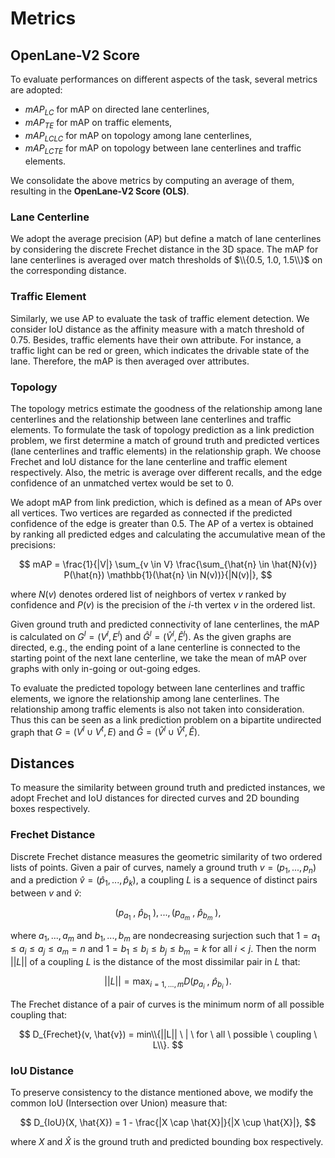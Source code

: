 # Metrics

## OpenLane-V2 Score
To evaluate performances on different aspects of the task, several metrics are adopted:
- $mAP_{LC}$ for mAP on directed lane centerlines,
- $mAP_{TE}$ for mAP on traffic elements,
- $mAP_{LCLC}$ for mAP on topology among lane centerlines,
- $mAP_{LCTE}$ for mAP on topology between lane centerlines and traffic elements.

We consolidate the above metrics by computing an average of them, resulting in the **OpenLane-V2 Score (OLS)**.

### Lane Centerline
We adopt the average precision (AP) but define a match of lane centerlines by considering the discrete Frechet distance in the 3D space.
The mAP for lane centerlines is averaged over match thresholds of $\\{0.5, 1.0, 1.5\\}$ on the corresponding distance.

### Traffic Element
Similarly, we use AP to evaluate the task of traffic element detection.
We consider IoU distance as the affinity measure with a match threshold of $0.75$.
Besides, traffic elements have their own attribute.
For instance, a traffic light can be red or green, which indicates the drivable state of the lane.
Therefore, the mAP is then averaged over attributes.

### Topology
The topology metrics estimate the goodness of the relationship among lane centerlines and the relationship between lane centerlines and traffic elements.
To formulate the task of topology prediction as a link prediction problem, we first determine a match of ground truth and predicted vertices (lane centerlines and traffic elements) in the relationship graph.
We choose Frechet and IoU distance for the lane centerline and traffic element respectively.
Also, the metric is average over different recalls, and the edge confidence of an unmatched vertex would be set to $0$.

We adopt mAP from link prediction, which is defined as a mean of APs over all vertices. 
Two vertices are regarded as connected if the predicted confidence of the edge is greater than $0.5$.
The AP of a vertex is obtained by ranking all predicted edges and calculating the accumulative mean of the precisions:

$$
mAP = \frac{1}{|V|} \sum_{v \in V} \frac{\sum_{\hat{n} \in \hat{N}(v)} P(\hat{n}) \mathbb{1}(\hat{n} \in N(v))}{|N(v)|},
$$

where $N(v)$ denotes ordered list of neighbors of vertex $v$ ranked by confidence and $P(v)$ is the precision of the $i$-th vertex $v$ in the ordered list.

Given ground truth and predicted connectivity of lane centerlines, the mAP is calculated on $G^l = (V^l, E^l)$ and $\hat{G}^l = (\hat{V}^l, \hat{E}^l)$.
As the given graphs are directed, e.g., the ending point of a lane centerline is connected to the starting point of the next lane centerline, we take the mean of mAP over graphs with only in-going or out-going edges.

To evaluate the predicted topology between lane centerlines and traffic elements, we ignore the relationship among lane centerlines.
The relationship among traffic elements is also not taken into consideration.
Thus this can be seen as a link prediction problem on a bipartite undirected graph that $G = (V^l \cup V^t, E)$ and $\hat{G} = (\hat{V}^l \cup \hat{V}^t, \hat{E})$.

## Distances
To measure the similarity between ground truth and predicted instances, we adopt Frechet and IoU distances for directed curves and 2D bounding boxes respectively.

### Frechet Distance
Discrete Frechet distance measures the geometric similarity of two ordered lists of points.
Given a pair of curves, namely a ground truth $v = (p_1, ..., p_n)$ and a prediction $\hat{v} = (\hat{p}_1, ..., \hat{p}_k)$, a coupling $L$ is a sequence of distinct pairs between $v$ and $\hat{v}$:

$$
(p_{a_1} \ , \ \hat{p}_{b_1} \ ), ..., (p_{a_m} \ , \ \hat{p}_{b_m} \ ),
$$

where $a_1, ..., a_m$ and $b_1, ..., b_m$ are nondecreasing surjection such that $1 = a_1 \leq a_i \leq a_j \leq a_m = n$ and $1 = b_1 \leq b_i \leq b_j \leq b_m = k$ for all $i < j$. Then the norm $||L||$ of a coupling $L$ is the distance of the most dissimilar pair in $L$ that:

$$
||L|| = \mathop{max}_{i=1, ..., m} D(p_{a_i} \ , \ \hat{p}_{b_i} \ ).
$$

The Frechet distance of a pair of curves is the minimum norm of all possible coupling that:

$$
D_{Frechet}(v, \hat{v}) = min\\{||L|| \ | \ for \ all \ possible \ coupling \ L\\}.
$$

### IoU Distance
To preserve consistency to the distance mentioned above, we modify the common IoU (Intersection over Union) measure that:

$$
D_{IoU}(X, \hat{X}) = 1 - \frac{|X \cap \hat{X}|}{|X \cup \hat{X}|},
$$

where $X$ and $\hat{X}$ is the ground truth and predicted bounding box respectively.
